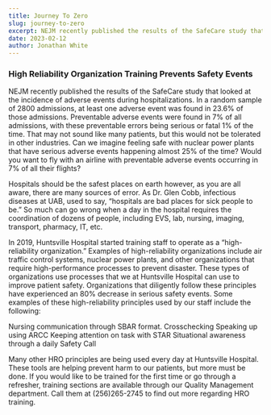 ```yaml
---
title: Journey To Zero
slug: journey-to-zero
excerpt: NEJM recently published the results of the SafeCare study that looked at the incidence of adverse events during hospitalizations. In a random sample of 2800 admissions, at least one adverse event was found in 23.6% of those admissions.
date: 2023-02-12
author: Jonathan White
---
```


### High Reliability Organization Training Prevents Safety Events

NEJM recently published the results of the SafeCare study that looked at the incidence of adverse events during hospitalizations. In a random sample of 2800 admissions, at least one adverse event was found in 23.6% of those admissions. Preventable adverse events were found in 7% of all admissions, with these preventable errors being serious or fatal 1% of the time. That may not sound like many patients, but this would not be tolerated in other industries. Can we imagine feeling safe with nuclear power plants that have serious adverse events happening almost 25% of the time? Would you want to fly with an airline with preventable adverse events occurring in 7% of all their flights?

Hospitals should be the safest places on earth however, as you are all aware, there are many sources of error. As Dr. Glen Cobb, infectious diseases at UAB, used to say, “hospitals are bad places for sick people to be.” So much can go wrong when a day in the hospital requires the coordination of dozens of people, including EVS, lab, nursing, imaging, transport, pharmacy, IT, etc.

In 2019, Huntsville Hospital started training staff to operate as a “high-reliability organization.” Examples of high-reliability organizations include air traffic control systems, nuclear power plants, and other organizations that require high-performance processes to prevent disaster. These types of organizations use processes that we at Huntsville Hospital can use to improve patient safety. Organizations that diligently follow these principles have experienced an 80% decrease in serious safety events. Some examples of these high-reliability principles used by our staff include the following:

Nursing communication through SBAR format.
Crosschecking
Speaking up using ARCC
Keeping attention on task with STAR
Situational awareness through a daily Safety Call

Many other HRO principles are being used every day at Huntsville Hospital. These tools are helping prevent harm to our patients, but more must be done. If you would like to be trained for the first time or go through a refresher, training sections are available through our Quality Management department. Call them at (256)265-2745 to find out more regarding HRO training.
